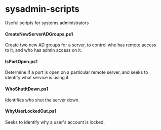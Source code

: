 # sysadmin-scripts
Useful scripts for systems administrators

#### CreateNewServerADGroups.ps1
Create two new AD groups for a server, to control who has remote access to it, and who has admin access on it.

#### IsPortOpen.ps1
Determine if a port is open on a particular remote server, and seeks to identify what service is using it.

#### WhoShutItDown.ps1
Identifies who shut the server down.

#### WhyUserLockedOut.ps1
Seeks to identify why a user's account is locked.
